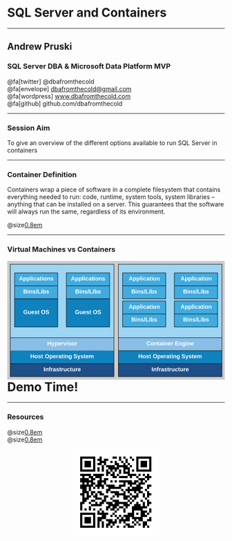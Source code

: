 # SQL Server and Containers

---

## Andrew Pruski

### SQL Server DBA & Microsoft Data Platform MVP

@fa[twitter] @dbafromthecold <br>
@fa[envelope] dbafromthecold@gmail.com <br>
@fa[wordpress] www.dbafromthecold.com <br>
@fa[github] github.com/dbafromthecold

---

### Session Aim

To give an overview of the different options available to run SQL Server in containers

---

### Container Definition

Containers wrap a piece of software in a complete filesystem that contains everything needed to run: code, runtime, system tools, system libraries – anything that can be installed on a server. This guarantees that the software will always run the same, regardless of its environment. <br>

@size[0.8em](https://www.docker.com/what-docker)

---

### Virtual Machines vs Containers

<img src="assets/images/VmsVsContainers.png" style="float: right;" size=medium border=none/>

---

# Demo Time!

---

### Resources

@size[0.8em](https://github.com/dbafromthecold/SqlServerAndContainers) <br>
@size[0.8em](https://dbafromthecold.com/2017/03/15/summary-of-my-container-series/)

<p align="center">
  <img src="assets/images/SqlServerAndContainersQr.png" />
</p>
